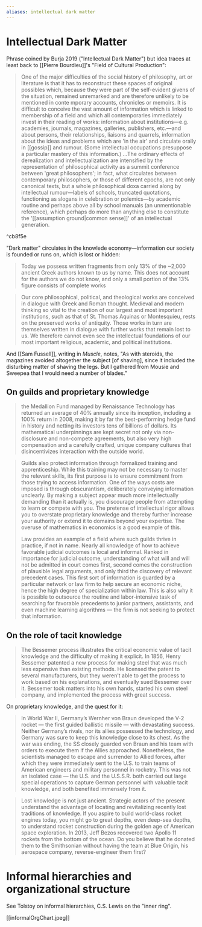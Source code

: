 ```yaml
---
aliases: intellectual dark matter
---
```


# Intellectual Dark Matter

Phrase coined by Burja 2019 ("Intellectual Dark Matter") but idea traces at least back to [[Pierre Bourdieu]]'s "Field of Cultural Production":

> One of the major difficulties of the social history of philosophy, art or literature is that it has to reconstruct these spaces of original possibles which, because they were part of the self-evident givens of the situation, remained unremarked and are therefore unlikely to be mentioned in conte mporary accounts, chronicles or memoirs. It is difficult to conceive the vast amount of information which is linked to membership of a field and which all contemporaries immediately invest in their reading of works: information about institutions—e.g. academies, journals, magazines, galleries, publishers, etc.—and about persons, their relationships, liaisons and quarrels, information about the ideas and problems which are 'in the air' and circulate orally in [[gossip]] and rumour. (Some intellectual occupations presuppose a particular mastery of this information.) 
> ...The ordinary effects of derealization and intellectualization are intensified by the representation of philosophical activity as a summit conference between 'great philosophers'; in fact, what circulates between contemporary philosophers, or those of different epochs, are not only canonical texts, but a whole philosophical doxa carried along by intellectual rumour—labels of schools, truncated quotations, functioning as slogans in celebration or polemics—by academic routine and perhaps above all by school manuals (an unmentionable reference), which perhaps do more than anything else to constitute the '[[assumption ground|common sense]]' of an intellectual generation.

^cb8f5e

"Dark matter" circulates in the knowlede economy—information our society is founded or runs on, which is lost or hidden:

> Today we possess written fragments from only 13% of the ~2,000 ancient Greek authors known to us by name. This does not account for the authors we do not know, and only a small portion of the 13% figure consists of complete works

> Our core philosophical, political, and theological works are conceived in dialogue with Greek and Roman thought. Medieval and modern thinking so vital to the creation of our largest and most important institutions, such as that of St. Thomas Aquinas or Montesquieu, rests on the preserved works of antiquity. Those works in turn are themselves written in dialogue with further works that remain lost to us. We therefore cannot even see the intellectual foundations of our most important religious, academic, and political institutions.

And [[Sam Fussell]], writing in _Muscle_, notes, "As with steroids, the magazines avoided altogether the subject [of shaving], since it included the disturbing matter of shaving the legs. But I gathered from Mousie and Sweepea that I would need a number of blades."

## On guilds and proprietary knowledge

> the Medallion Fund managed by Renaissance Technology has returned an average of 40% annually since its inception, including a 100% return in 2008, making it by far the best-performing hedge fund in history and netting its investors tens of billions of dollars. Its mathematical underpinnings are kept secret not only via non-disclosure and non-compete agreements, but also very high compensation and a carefully crafted, unique company cultures that disincentivizes interaction with the outside world.

> Guilds also protect information through formalized training and apprenticeship. While this training may not be necessary to master the relevant skills, its first purpose is to ensure commitment from those trying to access information. One of the ways costs are imposed is through obscurantism, deliberately conveying information unclearly. By making a subject appear much more intellectually demanding than it actually is, you discourage people from attempting to learn or compete with you. The pretense of intellectual rigor allows you to overstate proprietary knowledge and thereby further increase your authority or extend it to domains beyond your expertise. The overuse of mathematics in economics is a good example of this.
>
> Law provides an example of a field where such guilds thrive in practice, if not in name. Nearly all knowledge of how to achieve favorable judicial outcomes is local and informal. Ranked in importance for judicial outcome, understanding of what will and will not be admitted in court comes first, second comes the construction of plausible legal arguments, and only third the discovery of relevant precedent cases. This first sort of information is guarded by a particular network or law firm to help secure an economic niche, hence the high degree of specialization within law. This is also why it is possible to outsource the routine and labor-intensive task of searching for favorable precedents to junior partners, assistants, and even machine learning algorithms — the firm is not seeking to protect that information.

## On the role of tacit knowledge

> The Bessemer process illustrates the critical economic value of tacit knowledge and the difficulty of making it explicit. In 1856, Henry Bessemer patented a new process for making steel that was much less expensive than existing methods. He licensed the patent to several manufacturers, but they weren’t able to get the process to work based on his explanations, and eventually sued Bessemer over it. Bessemer took matters into his own hands, started his own steel company, and implemented the process with great success.

On proprietary knowledge, and the quest for it:

> In World War II, Germany’s Wernher von Braun developed the V-2 rocket — the first guided ballistic missile — with devastating success. Neither Germany’s rivals, nor its allies possessed the technology, and Germany was sure to keep this knowledge close to its chest. As the war was ending, the SS closely guarded von Braun and his team with orders to execute them if the Allies approached. Nonetheless, the scientists managed to escape and surrender to Allied forces, after which they were immediately sent to the U.S. to train teams of American engineers and military personnel in rocketry. This was not an isolated case — the U.S. and the U.S.S.R. both carried out large special operations to capture German personnel with valuable tacit knowledge, and both benefited immensely from it.

> Lost knowledge is not just ancient. Strategic actors of the present understand the advantage of locating and revitalizing recently lost traditions of knowledge. If you aspire to build world-class rocket engines today, you might go to great depths, even deep-sea depths, to understand rocket construction during the golden age of American space exploration. In 2013, Jeff Bezos recovered two Apollo 11 rockets from the bottom of the ocean. Do you believe that he donated them to the Smithsonian without having the team at Blue Origin, his aerospace company, reverse-engineer them first?

# Informal hierarchies and organizational structure

See Tolstoy on informal hierarchies, C.S. Lewis on the "inner ring".

[[informalOrgChart.jpeg]]